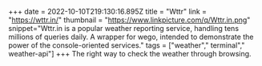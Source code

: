 +++
date = 2022-10-10T219:130:16.895Z
title = "Wttr"
link = "https://wttr.in/"
thumbnail = "https://www.linkpicture.com/q/Wttr.in.png"
snippet="Wttr.in is a popular weather reporting service, handling tens millions of queries daily. A wrapper for wego, intended to demonstrate the power of the console-oriented services."
tags = ["weather"," terminal"," weather-api"]
+++
The right way to check the weather through browsing. 